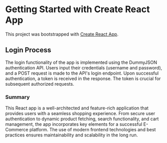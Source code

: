# Getting Started with Create React App

This project was bootstrapped with [Create React App](https://github.com/facebook/create-react-app).

## Login Process
The login functionality of the app is implemented using the DummyJSON authentication API. Users input their credentials (username and password), and a POST request is made to the API's login endpoint. Upon successful authentication, a token is received in the response. The token is crucial for subsequent authorized requests.



### Summary


This React app is a well-architected and feature-rich application that provides users with a seamless shopping experience. From secure user authentication to dynamic product fetching, search functionality, and cart management, the app incorporates key elements for a successful E-Commerce platform. The use of modern frontend technologies and best practices ensures maintainability and scalability in the long run.
